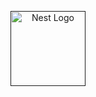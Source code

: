 <p align="center">
  <a href="" target="blank"><img src="https://nestjs.com/img/logo-small.svg" width="120" alt="Nest Logo" /></a>
</p>

